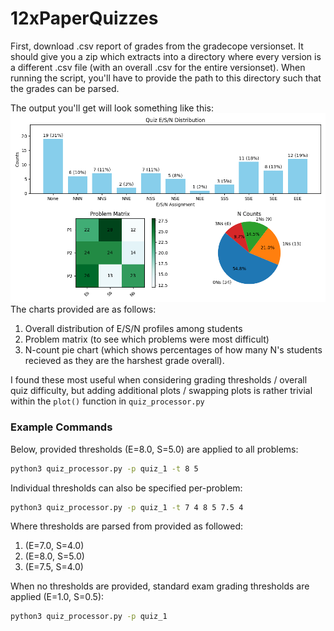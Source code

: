 # 12xPaperQuizzes

First, download .csv report of grades from the gradecope versionset. It should give you a zip which extracts into a directory where every version is a different .csv file (with an overall .csv for the entire versionset). When running the script, you'll have to provide the path to this directory such that the grades can be parsed.

The output you'll get will look something like this:
![Example output with 3 different charts on a single plot](./Example_Output.png)
The charts provided are as follows:
1. Overall distribution of E/S/N profiles among students
2. Problem matrix (to see which problems were most difficult)
3. N-count pie chart (which shows percentages of how many N's students recieved as they are the harshest grade overall).

I found these most useful when considering grading thresholds / overall quiz difficulty, but adding additional plots / swapping plots is rather trivial within the `plot()` function in `quiz_processor.py`

### Example Commands

Below, provided thresholds (E=8.0, S=5.0) are applied to all problems:
```bash
python3 quiz_processor.py -p quiz_1 -t 8 5
```

Individual thresholds can also be specified per-problem:
```bash
python3 quiz_processor.py -p quiz_1 -t 7 4 8 5 7.5 4
```
Where thresholds are parsed from provided as followed:
1. (E=7.0, S=4.0)
2. (E=8.0, S=5.0)
3. (E=7.5, S=4.0)

When no thresholds are provided, standard exam grading thresholds are applied (E=1.0, S=0.5):
```bash
python3 quiz_processor.py -p quiz_1
```